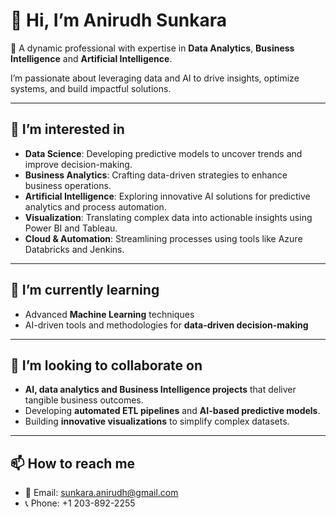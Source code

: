 
# 👋 Hi, I’m Anirudh Sunkara

🎯 A dynamic professional with expertise in **Data Analytics**, **Business Intelligence** and **Artificial Intelligence**.

I’m passionate about leveraging data and AI to drive insights, optimize systems, and build impactful solutions.

---

## 👀 I’m interested in
- **Data Science**: Developing predictive models to uncover trends and improve decision-making.
- **Business Analytics**: Crafting data-driven strategies to enhance business operations.
- **Artificial Intelligence**: Exploring innovative AI solutions for predictive analytics and process automation.
- **Visualization**: Translating complex data into actionable insights using Power BI and Tableau.
- **Cloud & Automation**: Streamlining processes using tools like Azure Databricks and Jenkins.


---

## 🌱 I’m currently learning
- Advanced **Machine Learning** techniques
- AI-driven tools and methodologies for **data-driven decision-making**

---

## 💞️ I’m looking to collaborate on
- **AI, data analytics and Business Intelligence projects** that deliver tangible business outcomes.
- Developing **automated ETL pipelines** and **AI-based predictive models**.
- Building **innovative visualizations** to simplify complex datasets.

---

## 📫 How to reach me
- 📧 Email: [sunkara.anirudh@gmail.com](mailto:sunkara.anirudh@gmail.com)
- 📞 Phone: +1 203-892-2255

<!---



